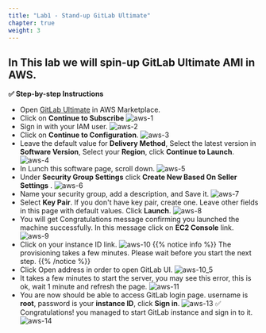 ```yaml
---
title: "Lab1 - Stand-up GitLab Ultimate"
chapter: true
weight: 3
---
```


## In This lab we will spin-up GitLab Ultimate AMI in AWS.

**:white_check_mark: Step-by-step Instructions**

- Open [GitLab Ultimate](https://aws.amazon.com/marketplace/pp/B07SJ817DX) in AWS Marketplace.
- Click on **Continue to Subscribe**
![aws-1](/images/aws-1.png)
- Sign in with your IAM user.
![aws-2](/images/aws-2.png)
- Click on **Continue to Configuration**.
![aws-3](/images/aws-3.png)
- Leave the default value for **Delivery Method**, Select the latest version in **Software Version**, Select your **Region**, click **Continue to Launch**.
![aws-4](/images/aws-4.png)
- In Lunch this software page, scroll down.
![aws-5](/images/aws-5.png)
- Under **Security Group Settings** click **Create New Based On Seller Settings** .
![aws-6](/images/aws-6.png)
- Name your security group, add a description, and Save it.
![aws-7](/images/aws-7.png)
- Select **Key Pair**. If you don't have key pair, create one. Leave other fields in this page with default values.  Click **Launch**.
![aws-8](/images/aws-8.png)
- You will get Congratulations message confirming you launched the machine successfully. In this message click on **EC2 Console** link.
![aws-9](/images/aws-9.png)
- Click on your instance ID link.
![aws-10](/images/aws-10.png)
{{% notice info %}}
The provisioning takes a few minutes. Please wait before you start the next step.
{{% /notice %}}
- Click Open address in order to open GitLab UI.
![aws-10_5](/images/aws-10_5.png)
- It takes a few minutes to start the server, you may see this error, this is ok, wait 1 minute and refresh the page.
![aws-11](/images/aws-11.png)
- You are now should be able to access GitLab login page. username is **root**, password is your **instance ID**, click **Sign in**.
![aws-13](/images/aws-13.png)
  :white_check_mark: Congratulations! you managed to start GitLab instance and sign in to it.
![aws-14](/images/aws-14.png)
